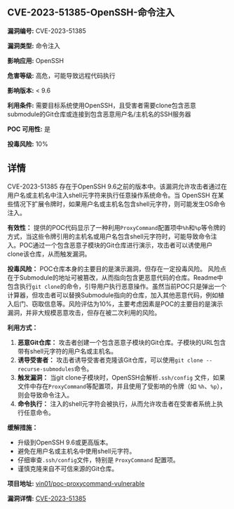 ## CVE-2023-51385-OpenSSH-命令注入

**漏洞编号:** CVE-2023-51385

**漏洞类型:** 命令注入

**影响应用:** OpenSSH

**危害等级:** 高危，可能导致远程代码执行

**影响版本:** < 9.6

**利用条件:** 需要目标系统使用OpenSSH，且受害者需要clone包含恶意submodule的Git仓库或连接到包含恶意用户名/主机名的SSH服务器

**POC 可用性:** 是

**投毒风险:** 10%

## 详情

CVE-2023-51385 存在于OpenSSH 9.6之前的版本中。该漏洞允许攻击者通过在用户名或主机名中注入shell元字符来执行任意操作系统命令。当 OpenSSH 在某些情况下扩展令牌时，如果用户名或主机名包含shell元字符，则可能发生OS命令注入。

**有效性：** 提供的POC代码显示了一种利用`ProxyCommand`配置项中`%h`和`%p`等令牌的方式，当这些令牌引用的主机名或用户名包含shell元字符时，可能导致命令注入。POC通过一个包含恶意子模块的Git仓库进行演示，攻击者可以诱使用户clone该仓库，从而触发漏洞。

**投毒风险：**  POC仓库本身的主要目的是演示漏洞，但存在一定投毒风险。  风险点在于Submodule的地址可被篡改，从而指向包含更恶意代码的仓库。Readme中包含执行`git clone`的命令，引导用户执行恶意操作。虽然当前POC只是弹出一个计算器，但攻击者可以替换Submodule指向的仓库，加入其他恶意代码，例如植入后门、窃取信息等。风险评估为10%，主要考虑因素是POC的主要目的是演示漏洞，并非大规模恶意攻击，但存在被二次利用的风险。  

**利用方式：**

1.  **恶意Git仓库：** 攻击者创建一个包含恶意子模块的Git仓库。子模块的URL包含带有shell元字符的用户名或主机名。
2.  **诱导受害者：** 攻击者诱导受害者克隆该Git仓库，可以使用`git clone --recurse-submodules`命令。
3.  **触发漏洞：** 当git clone子模块时，OpenSSH会解析`.ssh/config` 文件，如果文件中存在`ProxyCommand`等配置项，并且使用了受影响的令牌（如 `%h`、`%p`），则会导致命令注入。
4.  **命令执行：** 注入的shell元字符会被执行，从而允许攻击者在受害者系统上执行任意命令。 

**缓解措施：**
*   升级到OpenSSH 9.6或更高版本。
*   避免在用户名或主机名中使用shell元字符。
*   仔细审查`.ssh/config`文件，特别是 `ProxyCommand` 配置项。
*   谨慎克隆来自不可信来源的Git仓库。

**项目地址:** [vin01/poc-proxycommand-vulnerable](https://github.com/vin01/poc-proxycommand-vulnerable)

**漏洞详情:** [CVE-2023-51385](https://nvd.nist.gov/vuln/detail/CVE-2023-51385)